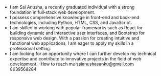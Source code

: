 - I am Sai Anusha, a recently graduated individual with a strong foundation in full-stack web development.
- I possess comprehensive knowledge in front-end and back-end technologies, including Python, HTML, CSS, and JavaScript.
- I am skilled in working with popular frameworks such as React for building dynamic and interactive user interfaces, and Bootstrap for responsive web design. With a passion for creating intuitive and functional web applications, I am eager to apply my skills in a professional setting.
- I am looking for an opportunity where I can further develop my technical expertise and contribute to innovative projects in the field of web development.
-How to reach me saianushasanku@gmail.com 8639568284


